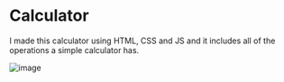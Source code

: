 # Calculator
I made this calculator using HTML, CSS and JS and it includes all of the operations a simple calculator has.

![image](https://github.com/user-attachments/assets/e5f1df61-e371-40b7-b050-1f73a80cb1a5)
